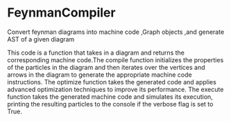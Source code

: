 # FeynmanCompiler
Convert feynman diagrams into machine code ,Graph objects ,and generate AST of a given diagram

This code is a function that takes in a diagram and returns the corresponding machine code.The compile function initializes the properties of the particles in the diagram and then iterates over the vertices and arrows in the diagram to generate the appropriate machine code instructions. The optimize function takes the generated code and applies advanced optimization techniques to improve its performance. The execute function takes the generated machine code and simulates its execution, printing the resulting particles to the console if the verbose flag is set to True.
